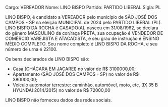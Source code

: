 Cargo: VEREADOR
Nome: LINO BISPO
Partido: PARTIDO LIBERAL
Sigla: PL

LINO BISPO, é candidato a VEREADOR pelo município de SÃO JOSÉ DOS CAMPOS - SP na eleição MUNICIPAL de 2024 pelo PARTIDO LIBERAL (PL).
LINO BISPO DA ROCHA é CASADO(A), nasceu em 31/08/1962, se declara do gênero MASCULINO da cor/raça PRETA, sua ocupação é VENDEDOR DE COMÉRCIO VAREJISTA E ATACADISTA, e seu grau de instrução é ENSINO MÉDIO COMPLETO.
Seu nome completo é LINO BISPO DA ROCHA, e seu número de urna é 22100.

Os bens declarados de LINO BISPO são: 
- Casa (CHÁCARA EM JACAREI) no valor de R$ 3100000,00;
- Apartamento (SÃO JOSÉ DOS CAMPOS - SP) no valor de R$ 380000,00;
- Veículo automotor terrestre: caminhão, automóvel, moto, etc. (IX 35 B HYUNDAI 2014/2015) no valor de R$ 72000,00

LINO BISPO não forneceu dados das redes sociais.